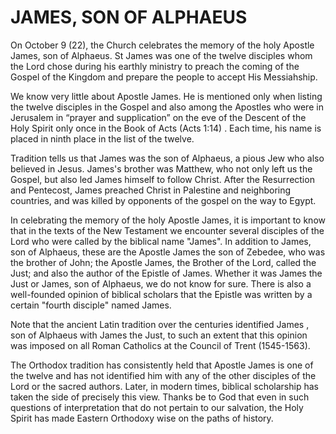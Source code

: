 # JAMES, SON OF ALPHAEUS

On October 9 (22), the Church celebrates the memory of the holy Apostle James, son of Alphaeus. St James was one of the twelve disciples whom the Lord chose during his earthly ministry to preach the coming of the Gospel of the Kingdom and prepare the people to accept His Messiahship.

We know very little about Apostle James. He is mentioned only when listing the twelve disciples in the Gospel and also among the Apostles who were in Jerusalem in “prayer and supplication” on the eve of the Descent of the Holy Spirit only once in the Book of Acts (Acts 1:14) . Each time, his name is placed in ninth place in the list of the twelve.

Tradition tells us that James was the son of Alphaeus, a pious Jew who also believed in Jesus. James's brother was Matthew, who not only left us the Gospel, but also led James himself to follow Christ. After the Resurrection and Pentecost, James preached Christ in Palestine and neighboring countries, and was killed by opponents of the gospel on the way to Egypt.

In celebrating the memory of the holy Apostle James, it is important to know that in the texts of the New Testament we encounter several disciples of the Lord who were called by the biblical name "James". In addition to James, son of Alphaeus, these are the Apostle James the son of Zebedee, who was the brother of John; the Apostle James, the Brother of the Lord, called the Just; and also the author of the Epistle of James. Whether it was James the Just or James, son of Alphaeus, we do not know for sure. There is also a well-founded opinion of biblical scholars that the Epistle was written by a certain "fourth disciple" named James.

Note that the ancient Latin tradition over the centuries identified James , son of Alphaeus with James the Just, to such an extent that this opinion was imposed on all Roman Catholics at the Council of Trent (1545-1563).

The Orthodox tradition has consistently held that Apostle James is one of the twelve and has not identified him with any of the other disciples of the Lord or the sacred authors. Later, in modern times, biblical scholarship has taken the side of precisely this view. Thanks be to God that even in such questions of interpretation that do not pertain to our salvation, the Holy Spirit has made Eastern Orthodoxy wise on the paths of history.
